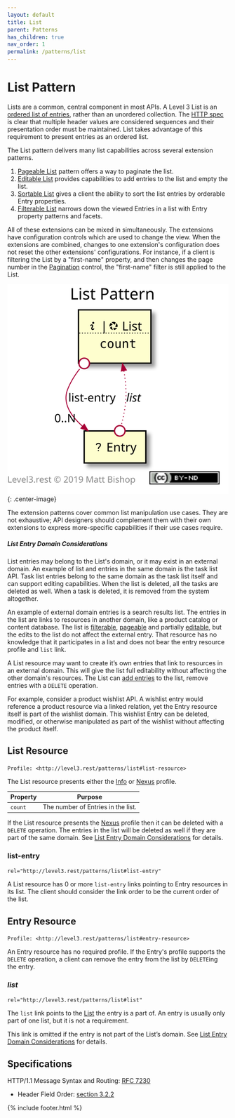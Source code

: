 ```yaml
---
layout: default
title: List
parent: Patterns
has_children: true
nav_order: 1
permalink: /patterns/list
---
```

# List Pattern

Lists are a common, central component in most APIs. A Level 3 List is an [ordered list of entries](https://en.wikipedia.org/wiki/List_(abstract_data_type)), rather than an unordered collection. The [HTTP spec](https://tools.ietf.org/html/rfc7230#section-3.2.2) is clear that multiple header values are considered sequences and their presentation order must be maintained. List takes advantage of this requirement to present entries as an ordered list.

The List pattern delivers many list capabilities across several extension patterns.

1. [Pageable List](list/pageable.md) pattern offers a way to paginate the list. 
2. [Editable List](list/editable.md) provides capabilities to add entries to the list and empty the list.
3. [Sortable List](list/sortable.md) gives a client the ability to sort the list entries by orderable Entry properties.
4. [Filterable List](list/filterable.md) narrows down the viewed Entries in a list with Entry property patterns and facets.

All of these extensions can be mixed in simultaneously. The extensions have configuration controls which are used to change the view. When the extensions are combined, changes to one extension's configuration does not reset the other extensions' configurations. For instance, if a client is filtering the List by a "first-name" property, and then changes the page number in the [Pagination](list/pagination.md#pagination-resource) control, the "first-name" filter is still applied to the List.

![](list/relations.svg){: .center-image}

The extension patterns cover common list manipulation use cases. They are not exhaustive; API designers should complement them with their own extensions to express more-specific capabilities if their use cases require.

##### List Entry Domain Considerations

List entries may belong to the List's domain, or it may exist in an external domain. An example of list and entries in the same domain is the task list API. Task list entries belong to the same domain as the task list itself and can support editing capabilities. When the list is deleted, all the tasks are deleted as well. When a task is deleted, it is removed from the system altogether.

An example of external domain entries is a search results list. The entries in the list are links to resources in another domain, like a product catalog or content database. The list is [filterable](list/filterable.md), [pageable](list/pageable.md) and partially [editable](list/editable), but the edits to the list do not affect the external entry. That resource has no knowledge that it participates in a list and does not bear the entry resource profile and `list` link.

A List resource may want to create it’s own entries that link to resources in an external domain. This will give the list full editability without affecting the other domain's resources. The List can [add entries](list/editable#add-entry) to the list, remove entries with a `DELETE` operation.

For example, consider a product wishlist API. A wishlist entry would reference a product resource via a linked relation, yet the Entry resource itself is part of the wishlist domain. This wishlist Entry can be deleted, modified, or otherwise manipulated as part of the wishlist without affecting the product itself.

## List Resource

`Profile: <http://level3.rest/patterns/list#list-resource>`

The List resource presents either the [Info](../profiles/info.md) or [Nexus](../profiles/nexus.md) profile.

| Property | Purpose                            |
| -------- | ---------------------------------- |
| `count`  | The number of Entries in the list. |

If the List resource presents the [Nexus](../profiles/nexus.md) profile then it can be deleted with a `DELETE` operation. The entries in the list will be deleted as well if they are part of the same domain. See [List Entry Domain Considerations](#list-entry-domain-considerations) for details.

### list-entry

```
rel="http://level3.rest/patterns/list#list-entry"
```

A List resource has 0 or more `list-entry` links pointing to Entry resources in its list. The client should consider the link order to be the current order of the list.

## Entry Resource

`Profile: <http://level3.rest/patterns/list#entry-resource>`

An Entry resource has no required profile. If the Entry's profile supports the `DELETE` operation, a client can remove the entry from the list by `DELETE`ing the entry.

### *list*

```
rel="http://level3.rest/patterns/list#list"
```

The `list` link points to the [List](#list-resource) the entry is a part of. An entry is usually only part of one list, but it is not a requirement.

This link is omitted if the entry is not part of the List’s domain. See [List Entry Domain Considerations](#list-entry-domain-considerations) for details.

## Specifications

HTTP/1.1 Message Syntax and Routing: [RFC 7230](https://tools.ietf.org/html/rfc7230)

- Header Field Order: [section 3.2.2](https://tools.ietf.org/html/rfc7230#section-3.2.2)

{% include footer.html %}